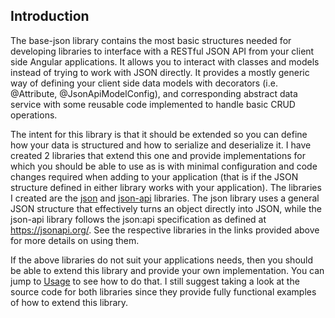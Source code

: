 ## Introduction

The base-json library contains the most basic structures needed for developing
libraries to interface with a RESTful JSON API from your client side Angular
applications. It allows you to interact with classes and models instead of 
trying to work with JSON directly. It provides a mostly generic way of defining
your client side data models with decorators (i.e. @Attribute,
@JsonApiModelConfig), and corresponding abstract data service with some
reusable code implemented to handle basic CRUD operations.

The intent for this library is that it should be extended so you can define
how your data is structured and how to serialize and deserialize it. I have
created 2 libraries that extend this one and provide implementations for which
you should be able to use as is with minimal configuration and code changes
required when adding to your application (that is if the JSON structure defined
in either library works with your application). The libraries I created are the
[json](./json) and [json-api](./json-api) libraries. The json library uses
a general JSON structure that effectively turns an object directly into JSON,
while the json-api library follows the json:api specification as defined at
https://jsonapi.org/. See the respective libraries in the links provided above
for more details on using them.

If the above libraries do not suit your applications needs, then you should be
able to extend this library and provide your own implementation. You can jump
to [Usage](#usage) to see how to do that. I still suggest taking a look at the
source code for both libraries since they provide fully functional examples of
how to extend this library.
